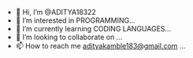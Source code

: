 - 👋 Hi, I’m @ADITYA18322
- 👀 I’m interested in PROGRAMMING...
- 🌱 I’m currently learning CODING LANGUAGES...
- 💞️ I’m looking to collaborate on ...
- 📫 How to reach me adityakamble183@gmail.com ...

<!---
ADITYA18322/ADITYA18322 is a ✨ special ✨ repository because its `README.md` (this file) appears on your GitHub profile.
You can click the Preview link to take a look at your changes.
--->
